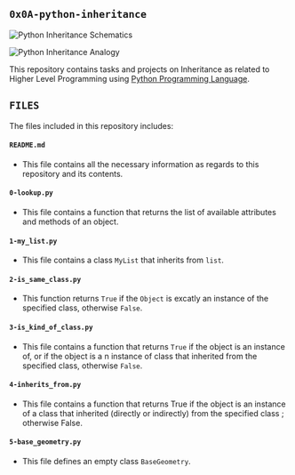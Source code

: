 ## `0x0A-python-inheritance`

![Python Inheritance Schematics](https://miro.medium.com/max/1024/1*xDlvgqeFbq_OHmR0WQH9bw.jpeg)

![Python Inheritance Analogy](https://www.scaler.com/topics/media/single-inheritance-in-python-1024x615.webp)

This repository contains tasks and projects on Inheritance as related to Higher Level Programming using [Python Programming Language](https://en.wikipedia.org/wiki/Python_(programming_language)).

## `FILES`

The files included in this repository includes:

#### `README.md`
  - This file contains all the necessary information as regards to this repository and its contents.

#### `0-lookup.py`
  - This file contains a function that returns the list of available attributes and methods of an object.


#### `1-my_list.py`
  - This file contains a class `MyList` that inherits from `list`.


#### `2-is_same_class.py`
  - This function returns `True` if the `Object` is excatly an instance of the specified class, otherwise `False`.


#### `3-is_kind_of_class.py`
  - This file contains a function that returns `True` if the object is an instance of, or if the object is a n instance of class that inherited from the specified class, otherwise `False`.


#### `4-inherits_from.py`
  - This file contains a function that returns True if the object is an instance of a class that inherited (directly or indirectly) from the specified class ; otherwise False.


#### `5-base_geometry.py`
  - This file defines an empty class `BaseGeometry`.
